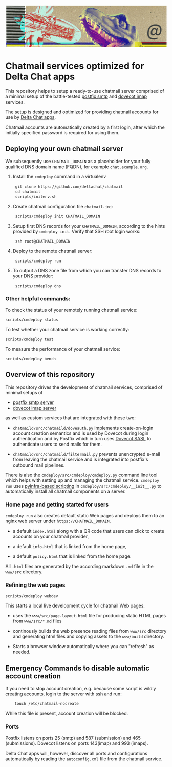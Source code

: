
<img width="800px" src="www/src/collage-top.png"/>

# Chatmail services optimized for Delta Chat apps 

This repository helps to setup a ready-to-use chatmail server
comprised of a minimal setup of the battle-tested 
[postfix smtp](https://www.postfix.org) and [dovecot imap](https://www.dovecot.org) services. 

The setup is designed and optimized for providing chatmail accounts 
for use by [Delta Chat apps](https://delta.chat).

Chatmail accounts are automatically created by a first login, 
after which the initially specified password is required for using them. 

## Deploying your own chatmail server 

We subsequently use `CHATMAIL_DOMAIN` as a placeholder for your fully qualified 
DNS domain name (FQDN), for example `chat.example.org`.

1. Install the `cmdeploy` command in a virtualenv

   ```
    git clone https://github.com/deltachat/chatmail
    cd chatmail
    scripts/initenv.sh
   ```
  
2. Create chatmail configuration file `chatmail.ini`:

   ```
    scripts/cmdeploy init CHATMAIL_DOMAIN
   ```

3. Setup first DNS records for your `CHATMAIL_DOMAIN`,
   according to the hints provided by `cmdeploy init`.
   Verify that SSH root login works:

   ```
    ssh root@CHATMAIL_DOMAIN
   ```

4. Deploy to the remote chatmail server:

   ```
    scripts/cmdeploy run
   ```

5. To output a DNS zone file from which you can transfer DNS records 
   to your DNS provider:

   ```
    scripts/cmdeploy dns
   ```

### Other helpful commands:

To check the status of your remotely running chatmail service:

```
scripts/cmdeploy status
```

To test whether your chatmail service is working correctly:

```
scripts/cmdeploy test
```

To measure the performance of your chatmail service:

```
scripts/cmdeploy bench
```

## Overview of this repository

This repository drives the development of chatmail services, 
comprised of minimal setups of

- [postfix smtp server](https://www.postfix.org)
- [dovecot imap server](https://www.dovecot.org)

as well as custom services that are integrated with these two:

- `chatmaild/src/chatmaild/doveauth.py` implements
  create-on-login account creation semantics and is used
  by Dovecot during login authentication and by Postfix
  which in turn uses [Dovecot SASL](https://doc.dovecot.org/configuration_manual/authentication/dict/#complete-example-for-authenticating-via-a-unix-socket)
  to authenticate users
  to send mails for them.

- `chatmaild/src/chatmaild/filtermail.py` prevents
  unencrypted e-mail from leaving the chatmail service
  and is integrated into postfix's outbound mail pipelines.

There is also the `cmdeploy/src/cmdeploy/cmdeploy.py` command line tool
which helps with setting up and managing the chatmail service.
`cmdeploy run` uses [pyinfra-based scripting](https://pyinfra.com/)
in `cmdeploy/src/cmdeploy/__init__.py`
to automatically install all chatmail components on a server.


### Home page and getting started for users

`cmdeploy run` also creates default static Web pages and deploys them
to an nginx web server under `https://CHATMAIL_DOMAIN`.

- a default `index.html` along with a QR code that users can click to
  create accounts on your chatmail provider,

- a default `info.html` that is linked from the home page,

- a default `policy.html` that is linked from the home page.

All `.html` files are generated
by the according markdown `.md` file in the `www/src` directory.


### Refining the web pages


```
scripts/cmdeploy webdev
```

This starts a local live development cycle for chatmail Web pages:

- uses the `www/src/page-layout.html` file for producing static
  HTML pages from `www/src/*.md` files

- continously builds the web presence reading files from `www/src` directory
  and generating html files and copying assets to the `www/build` directory.

- Starts a browser window automatically where you can "refresh" as needed.


## Emergency Commands to disable automatic account creation

If you need to stop account creation,
e.g. because some script is wildly creating accounts,
login to the server with ssh and run:

```
    touch /etc/chatmail-nocreate
```

While this file is present, account creation will be blocked.

### Ports

Postfix listens on ports 25 (smtp) and 587 (submission) and 465 (submissions).
Dovecot listens on ports 143(imap) and 993 (imaps).

Delta Chat apps will, however, discover all ports and configurations
automatically by reading the `autoconfig.xml` file from the chatmail service.


